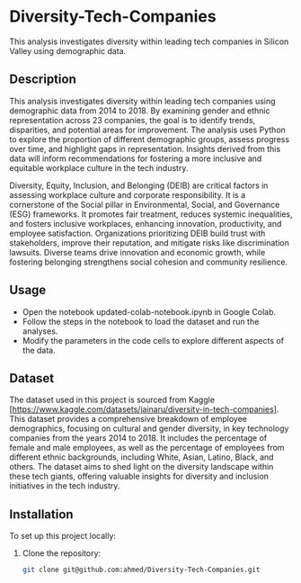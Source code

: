 # Diversity-Tech-Companies
This analysis investigates diversity within leading tech companies in Silicon Valley using demographic data.

## Description

This analysis investigates diversity within leading tech companies using demographic data from 2014 to 2018. 
By examining gender and ethnic representation across 23 companies, the goal is to identify trends, disparities, 
and potential areas for improvement. The analysis uses Python to explore the proportion of different demographic 
groups, assess progress over time, and highlight gaps in representation. Insights derived from this data will 
inform recommendations for fostering a more inclusive and equitable workplace culture in the tech industry.

Diversity, Equity, Inclusion, and Belonging (DEIB) are critical factors in assessing workplace culture and 
corporate responsibility. It is a cornerstone of the Social pillar in Environmental, Social, and Governance 
(ESG) frameworks. It promotes fair treatment, reduces systemic inequalities, and fosters inclusive workplaces, 
enhancing innovation, productivity, and employee satisfaction. Organizations prioritizing DEIB build trust 
with stakeholders, improve their reputation, and mitigate risks like discrimination lawsuits. Diverse teams 
drive innovation and economic growth, while fostering belonging strengthens social cohesion and community 
resilience.

## Usage

- Open the notebook updated-colab-notebook.ipynb in Google Colab.
- Follow the steps in the notebook to load the dataset and run the analyses.
- Modify the parameters in the code cells to explore different aspects of the data.

## Dataset 

The dataset used in this project is sourced from Kaggle [https://www.kaggle.com/datasets/jainaru/diversity-in-tech-companies]. 
This dataset provides a comprehensive breakdown of employee demographics, focusing on cultural and gender 
diversity, in key technology companies from the years 2014 to 2018. It includes the percentage of female and 
male employees, as well as the percentage of employees from different ethnic backgrounds, including White, 
Asian, Latino, Black, and others. The dataset aims to shed light on the diversity landscape within these tech 
giants, offering valuable insights for diversity and inclusion initiatives in the tech industry.

## Installation
To set up this project locally:
1. Clone the repository:
   ```bash
   git clone git@github.com:ahmed/Diversity-Tech-Companies.git
```